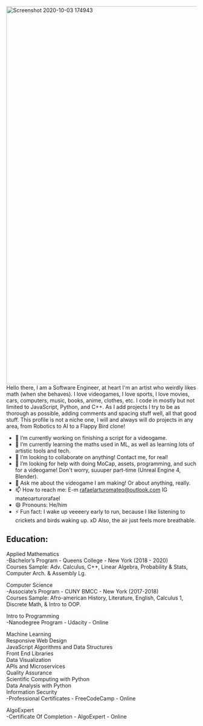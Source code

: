 


<img width="1000" alt="Screenshot 2020-10-03 174943" src="https://user-images.githubusercontent.com/59390571/95002649-6d369080-05a4-11eb-925b-30248d0f745b.png">
 Hello there, I am a Software Engineer, at heart I'm an artist who weirdly likes math (when she behaves). I love videogames, I love sports, I love movies, cars, computers, music, books, anime, clothes, etc. I code in mostly but not limited to JavaScript, Python, and C++. As I add projects I try to be as thorough as possible, adding comments and spacing stuff well, all that good stuff. This profile is not a niche one, I will and always will do projects in any area, from Robotics to AI to a Flappy Bird clone!

- 🔭 I’m currently working on finishing a script for a videogame.
- 🌱 I’m currently learning the maths used in ML, as well as learning lots of artistic tools and tech.
- 👯 I’m looking to collaborate on anything! Contact me, for real!
- 🤔 I’m looking for help with doing MoCap, assets, programming, and such for a videogame! Don't worry, suuuper part-time (Unreal Engine 4, Blender).
- 💬 Ask me about the videogame I am making! Or about anything, really. 
- 📫 How to reach me: E-m rafaelarturomateo@outlook.com IG mateoarturorafael
- 😄 Pronouns: He/him
- ⚡ Fun fact: I wake up veeeery early to run, because I like listening to crickets and birds waking up. xD Also, the air just feels more breathable.

## Education:

 Applied Mathematics \
-Bachelor’s Program - Queens College - New York (2018 - 2020) \
Courses Sample: Adv. Calculus, C++, Linear Algebra, Probability & Stats, Computer Arch. & Assembly Lg.

 Computer Science \
-Associate’s Program - CUNY BMCC - New York (2017-2018) \
Courses Sample: Afro-american History, Literature, English, Calculus 1, Discrete Math, & Intro to OOP.

 Intro to Programming \
-Nanodegree Program - Udacity - Online 

 Machine Learning \
 Responsive Web Design \
 JavaScript Algorithms and Data Structures \
 Front End Libraries \
 Data Visualization \
 APIs and Microservices \
 Quality Assurance \
 Scientific Computing with Python \
 Data Analysis with Python \
 Information Security \
-Professional Certificates - FreeCodeCamp - Online

 AlgoExpert \
-Certificate Of Completion - AlgoExpert - Online
